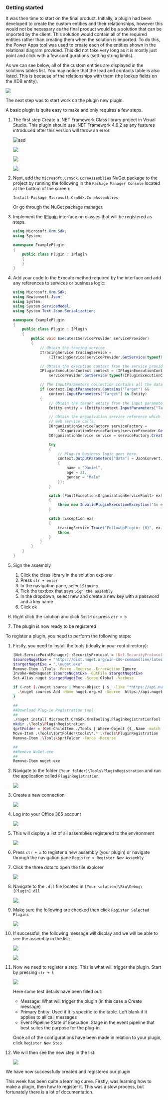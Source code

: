 ### Getting started

It was then time to start on the final product. Initially, a plugin had been developed to create the custom entities and their relationships, however this would not be necessary as the final product would be a solution that can be imported by the client. This solution would contain all of the required entities rather than creating them when the solution is imported. To do this, the Power Apps tool was used to create each of the entities shown in the relational diagram provided. This did not take very long as it is mostly just point and click with a few configurations (setting string limits).

As we can see below, all of the custom entities are displayed in the solutions tables list. You may notice that the lead and contacts table is also listed. This is because of the relationships with them (the lookup fields on the XDB entity).

![](https://i.imgur.com/EOhqvQq.png)

The next step was to start work on the plugin new plugin. 

A basic plugin is quite easy to make and only requires a few steps.

1. The first step Create a .NET Framework Class library project in Visual Studio. This plugin should use .NET Framework 4.6.2 as any features introduced after this version will throw an error.

   ![asd](https://imgur.com/wjYiJEp.jpg)

   ![](https://imgur.com/mYcm5nX.jpg)

   ![](https://imgur.com/ajd4ruF.jpg)

   ![](https://imgur.com/fZatnZy.jpg)

2. Next, add the `Microsoft.CrmSdk.CoreAssemblies` NuGet package to the project by running the following in the `Package Manager Console` located at the bottom of the screen:

   ```turtle
   Install-Package Microsoft.CrmSdk.CoreAssemblies
   ```

   Or go through the NuGet package manager.

3. Implement the [IPlugin](https://learn.microsoft.com/en-us/dotnet/api/microsoft.xrm.sdk.iplugin) interface on classes that will be registered as steps.

   ```c#
   using Microsoft.Xrm.Sdk;
   using System;
   
   namespace ExamplePlugin
   {
       public class Plugin : IPlugin
       {
       }
   }
   ```

4. Add your code to the Execute method required by the interface and add any references to services or business logic:

   ```c#
   using Microsoft.Xrm.Sdk;
   using Newtonsoft.Json;
   using System;
   using System.ServiceModel;
   using System.Text.Json.Serialization;
   
   namespace ExamplePlugin
   {
       public class Plugin : IPlugin
       {
           public void Execute(IServiceProvider serviceProvider)
           {
               // Obtain the tracing service
               ITracingService tracingService =
                   (ITracingService)serviceProvider.GetService(typeof(ITracingService));
   
               // Obtain the execution context from the service provider.  
               IPluginExecutionContext context = (IPluginExecutionContext)
                   serviceProvider.GetService(typeof(IPluginExecutionContext));
   
               // The InputParameters collection contains all the data passed in the message request.  
               if (context.InputParameters.Contains("Target") &&
                   context.InputParameters["Target"] is Entity)
               {
                   // Obtain the target entity from the input parameters.  
                   Entity entity = (Entity)context.InputParameters["Target"];
   
                   // Obtain the organization service reference which you will need for  
                   // web service calls.  
                   IOrganizationServiceFactory serviceFactory =
                       (IOrganizationServiceFactory)serviceProvider.GetService(typeof(IOrganizationServiceFactory));
                   IOrganizationService service = serviceFactory.CreateOrganizationService(context.UserId);
   
                   try
                   {
                       // Plug-in business logic goes here.  
                       context.OutputParameters["data"] = JsonConvert.SerializeObject(new
                       {
                           name = "Daniel",
                           age = 21,
                           gender = "Male"
                       });
                   }
   
                   catch (FaultException<OrganizationServiceFault> ex)
                   {
                       throw new InvalidPluginExecutionException("An error occurred in FollowUpPlugin.", ex);
                   }
   
                   catch (Exception ex)
                   {
                       tracingService.Trace("FollowUpPlugin: {0}", ex.ToString());
                       throw;
                   }
               }
           }
       }
   }
   ```

5. Sign the assembly
   1. Click the class library in the solution explorer
   2. Press `ctr + enter`
   3. In the navigation pane, select `Signing`
   4. Tick the textbox that says `Sign the assembly`
   5. In the dropdown, select new and create a new key with a password and a key name
   6. Click ok
6. Right click the solution and click `Build` or press `ctr + b`
7. The plugin is now ready to be registered

To register a plugin, you need to perform the following steps:

1. Firstly, you need to install the tools (ideally in your root directory):

   ```bash
   [Net.ServicePointManager]::SecurityProtocol = [Net.SecurityProtocolType]::Tls12
   $sourceNugetExe = "https://dist.nuget.org/win-x86-commandline/latest/nuget.exe"
   $targetNugetExe = ".\nuget.exe"
   Remove-Item .\Tools -Force -Recurse -ErrorAction Ignore
   Invoke-WebRequest $sourceNugetExe -OutFile $targetNugetExe
   Set-Alias nuget $targetNugetExe -Scope Global -Verbose
   
   if (-not (./nuget source | Where-Object { $_ -like "*https://api.nuget.org/v3/index.json*"})) {
     .\nuget sources Add -Name nuget.org.v3 -Source  https://api.nuget.org/v3/index.json
   }
   
   ##
   ##Download Plug-in Registration tool
   ##
   ./nuget install Microsoft.CrmSdk.XrmTooling.PluginRegistrationTool -O .\Tools
   mkdir .\Tools\PluginRegistration
   $prtFolder = (Get-ChildItem ./Tools | Where-Object {$_.Name -match 'Microsoft.CrmSdk.XrmTooling.PluginRegistrationTool.'}).Name
   Move-Item .\Tools\$prtFolder\tools\*.* .\Tools\PluginRegistration
   Remove-Item .\Tools\$prtFolder -Force -Recurse
   
   ##
   ##Remove NuGet.exe
   ##
   Remove-Item nuget.exe
   ```

2. Navigate to the folder ``[Your folder]\Tools\PluginRegistration`` and run the application called `PluginRegistration`

   ![](https://imgur.com/aK03ee8.jpg)

3. Create a new connection

   ![](https://imgur.com/5R8Pk3W.jpg)

4. Log into your Office 365 account

   ![](https://imgur.com/eoMoMDp.jpg)

5. This will display a list of all assemblies registered to the environment

   ![](https://imgur.com/GooVXe3.jpg)

6. Press `ctr + a` to register a new assembly (your plugin) or navigate through the navigation pane `Register > Register New Assembly`

7. Click the three dots to open the file explorer

   ![](https://imgur.com/NntMNFx.jpg)

8. Navigate to the `.dll` file located in `[Your solution]\Bin\Debug\[Plugin].dll`

   ![](https://imgur.com/zTvcsFQ.jpg)

9. Make sure the following are checked then click `Register Selected Plugins`

   ![](https://imgur.com/5RD0F9G.jpg)

10. If successful, the following message will display and we will be able to see the assembly in the list:

    ![](https://imgur.com/EBblotl.jpg)

    ![](https://imgur.com/ekPfjsq.jpg)

11. Now we need to register a step. This is what will trigger the plugin. Start by pressing `ctr + t`

    ![](https://imgur.com/2tHqIiX.jpg)

    Here some test details have been filled out:

    - Message: What will trigger the plugin (in this case a Create message)
    - Primary Entity: Used if it is specific to the table. Left blank if it applies to all call messages
    - Event Pipeline State of Execution: Stage in the event pipeline that best suites the purpose for the plug-in.

    Once all of the configurations have been made in relation to your plugin, click `Register New Step`

12. We will then see the new step in the list:

    ![](https://imgur.com/ZbqQCEc.jpg)

We have now successfully created and registered our plugin


This week has been quite a learning curve. Firstly, was learning how to make a plugin, then how to register it. This was a slow process, but fortunately there is a lot of documentation.
